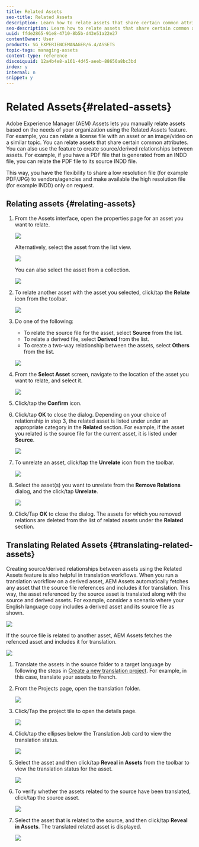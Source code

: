 ```yaml
---
title: Related Assets
seo-title: Related Assets
description: Learn how to relate assets that share certain common attributes. You can also use the feature to create source/derived relationships between assets.
seo-description: Learn how to relate assets that share certain common attributes. You can also use the feature to create source/derived relationships between assets.
uuid: ffde2865-91e8-4710-8b5b-d43e51a22e27
contentOwner: User
products: SG_EXPERIENCEMANAGER/6.4/ASSETS
topic-tags: managing-assets
content-type: reference
discoiquuid: 12a4b4e8-a161-4d45-aeeb-88650a8bc3bd
index: y
internal: n
snippet: y
---
```


# Related Assets{#related-assets}

Adobe Experience Manager (AEM) Assets lets you manually relate assets based on the needs of your organization using the Related Assets feature. For example, you can relate a license file with an asset or an image/video on a similar topic. You can relate assets that share certain common attributes. You can also use the feature to create source/derived relationships between assets. For example, if you have a PDF file that is generated from an INDD file, you can relate the PDF file to its source INDD file.

This way, you have the flexibility to share a low resolution file (for example PDF/JPG) to vendors/agencies and make available the high resolution file (for example INDD) only on request.

## Relating assets {#relating-assets}

1. From the Assets interface, open the properties page for an asset you want to relate. 

   ![](assets/chlimage_1-272.png)

   Alternatively, select the asset from the list view.

   ![](assets/chlimage_1-273.png)

   You can also select the asset from a collection.

   ![](assets/chlimage_1-274.png)

1. To relate another asset with the asset you selected, click/tap the **Relate** icon from the toolbar.

   ![](assets/chlimage_1-275.png)

1. Do one of the following:

    * To relate the source file for the asset, select **Source** from the list.
    * To relate a derived file, select **Derived** from the list.
    * To create a two-way relationship between the assets, select **Others** from the list.

   ![](assets/chlimage_1-276.png)

1. From the **Select Asset** screen, navigate to the location of the asset you want to relate, and select it.

   ![](assets/chlimage_1-277.png)

1. Click/tap the **Confirm** icon.
1. Click/tap **OK** to close the dialog. Depending on your choice of relationship in step 3, the related asset is listed under under an appropriate category in the **Related** section. For example, if the asset you related is the source file for the current asset, it is listed under **Source**.

   ![](assets/chlimage_1-278.png)

1. To unrelate an asset, click/tap the **Unrelate** icon from the toolbar.

   ![](assets/chlimage_1-279.png)

1. Select the asset(s) you want to unrelate from the **Remove Relations** dialog, and the click/tap **Unrelate**. 

   ![](assets/chlimage_1-280.png)

1. Click/Tap **OK** to close the dialog. The assets for which you removed relations are deleted from the list of related assets under the **Related** section.

## Translating Related Assets {#translating-related-assets}

Creating source/derived relationships between assets using the Related Assets feature is also helpful in translation workflows. When you run a translation workflow on a derived asset, AEM Assets automatically fetches any asset that the source file references and includes it for translation. This way, the asset referenced by the source asset is translated along with the source and derived assets. For example, consider a scenario where your English language copy includes a derived asset and its source file as shown.

![](assets/chlimage_1-281.png)

If the source file is related to another asset, AEM Assets fetches the refenced asset and includes it for translation.

![](assets/chlimage_1-282.png)

1. Translate the assets in the source folder to a target language by following the steps in [Create a new translation project](../../assets/using/translation-projects.md#create-a-new-translation-project). For example, in this case, translate your assets to French.
1. From the Projects page, open the translation folder.

   ![](assets/chlimage_1-283.png)

1. Click/Tap the project tile to open the details page.

   ![](assets/chlimage_1-284.png)

1. Click/tap the ellipses below the Translation Job card to view the translation status. 

   ![](assets/chlimage_1-285.png)

1. Select the asset and then click/tap **Reveal in Assets** from the toolbar to view the translation status for the asset.

   ![](assets/chlimage_1-286.png)

1. To verify whether the assets related to the source have been translated, click/tap the source asset.

   ![](assets/chlimage_1-287.png)

1. Select the asset that is related to the source, and then click/tap **Reveal in Assets**. The translated related asset is displayed.

   ![](assets/chlimage_1-288.png)

